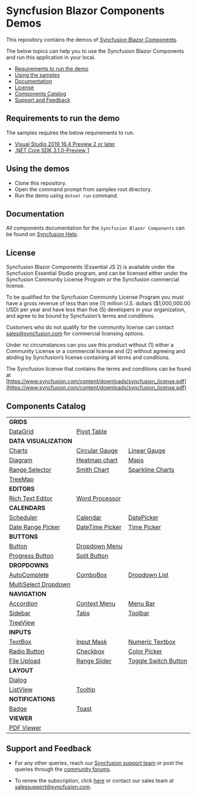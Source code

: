 # Syncfusion Blazor Components Demos

This repository contains the demos of [Syncfusion Blazor Components](https://ej2.syncfusion.com/home/blazor.html).

The below topics can help you to use the Syncfusion Blazor Components and run this application in your local.

* [Requirements to run the demo](#requirements-to-run-the-demo)
* [Using the samples](#using-the-samples)
* [Documentation](#documentation)
* [License](#license)
* [Components Catalog](#components-catalog)
* [Support and Feedback](#support-and-feedback)

## Requirements to run the demo

The samples requires the below requirements to run.

* [Visual Studio 2019 16.4 Preview 2 or later](https://visualstudio.microsoft.com/vs/preview/)
* [.NET Core SDK 3.1.0-Preview 1](https://dotnet.microsoft.com/download/dotnet-core/3.1)

## Using the demos

* Clone this repository.
* Open the command prompt from samples root directory.
* Run the demo using `dotnet run` command.

## Documentation

All components documentation for the `Syncfusion Blazor Components` can be found on [Syncfusion Help](https://ej2.syncfusion.com/aspnet-core-blazor/documentation/introduction/).

## License

Syncfusion Blazor Components (Essential JS 2) is available under the Syncfusion Essential Studio program,  and can be licensed either under the Syncfusion Community License Program or the Syncfusion commercial license.

To be qualified for the Syncfusion Community License Program you must have a gross revenue of less than one (1) million U.S. dollars ($1,000,000.00 USD) per year and have less than five (5) developers in your organization, and agree to be bound by Syncfusion’s terms and conditions.

Customers who do not qualify for the community license can contact sales@syncfusion.com for commercial licensing options.

Under no circumstances can you use this product without (1) either a Community License or a commercial license and (2) without agreeing and abiding by Syncfusion’s license containing all terms and conditions.

The Syncfusion license that contains the terms and conditions can be found at
[https://www.syncfusion.com/content/downloads/syncfusion_license.pdf](https://www.syncfusion.com/content/downloads/syncfusion_license.pdf)

## Components Catalog

<table>
    <tr>
        <td colspan="3" rowspan="1">
            <b>GRIDS<b>
        </td>
    </tr>
    <tr>
        <td>
            <a href="Pages/Grid">DataGrid</a>
        </td>
        <td>
            <a href="Pages/PivotView">Pivot Table</a>
        </td>
        <td></td>
    </tr>
    <tr>
        <td colspan="3" rowspan="1">
            <b>DATA VISUALIZATION<b>
        </td>
    </tr>
    <tr>
        <td>
            <a href="Pages/Charts">Charts</a>
        </td>
        <td>
            <a href="Pages/CircularGauge">Circular Gauge</a>
        </td>
        <td>
            <a href="Pages/LinearGauge">Linear Gauge</a>
        </td>
    </tr>
    <tr>
        <td>
            <a href="Pages/Diagrams">Diagram</a>
        </td>
        <td>
            <a href="Pages/HeatMapChart">Heatmap chart</a>
        </td>
        <td>
            <a href="Pages/Maps">Maps</a>
        </td>
    </tr>
    <tr>
        <td>
            <a href="Pages/Charts/RangeNavigator">Range Selector</a>
        </td>
        <td>
            <a href="Pages/Charts/SmithChart">Smith Chart</a>
        </td>
        <td>
            <a href="Pages/Charts/Sparkline">Sparkline Charts</a>
        </td>
    </tr>
    <tr>
        <td>
            <a href="Pages/TreeMap">TreeMap</a>
        </td>
        <td></td>
        <td></td>
    </tr>
    <tr>
        <td colspan="3" rowspan="1">
            <b>EDITORS<b>
        </td>
    </tr>
    <tr>
        <td>
            <a href="Pages/RichTextEditor">Rich Text Editor</a>
        </td>
        <td>
            <a href="Pages/DocumentEditor">Word Processor</a>
        </td>
        <td></td>
    </tr>
    <tr>
        <td colspan="3" rowspan="1">
            <b>CALENDARS<b>
        </td>
    </tr>
    <tr>
        <td>
            <a href="Pages/Schedule">Scheduler</a>
        </td>
        <td>
            <a href="Pages/Calendars/Calendar">Calendar</a>
        </td>
        <td>
            <a href="Pages/Calendars/DatePicker">DatePicker</a>
        </td>
    </tr>
    <tr>
        <td>
            <a href="Pages/Calendars/DateRangePicker">Date Range Picker</a>
        </td>
        <td>
            <a href="Pages/Calendars/DateTimePicker">DateTime Picker</a>
        </td>
        <td>
            <a href="Pages/Calendars/TimePicker">Time Picker</a>
        </td>
    </tr>
    <tr>
        <td colspan="3" rowspan="1">
            <b>BUTTONS<b>
        </td>
    </tr>
    <tr>
        <td>
            <a href="Pages/Buttons">Button</a>
        </td>
        <td>
            <a href="Pages/Buttons/Button/DropDownButton.razor">Dropdown Menu</a>
        </td>
    </tr>
    <tr>
        <td>
            <a href="Pages/Buttons/Button/ProgressButton.razor">Progress Button</a>
        </td>
        <td>
            <a href="Pages/Buttons/Button/SplitButton.razor">Split Button</a>
        </td>
        <td></td>
    </tr>
    <tr>
        <td colspan="3" rowspan="1">
            <b>DROPDOWNS<b>
        </td>
    </tr>
    <tr>
        <td>
            <a href="Pages/DropDowns/AutoComplete">AutoComplete</a>
        </td>
        <td>
            <a href="Pages/DropDowns/ComboBox">ComboBox</a>
        </td>
        <td>
            <a href="Pages/DropDowns/DropDownList">Dropdown List</a>
        </td>
    </tr>
    <tr>
        <td>
            <a href="Pages/DropDowns/MultiSelect">MultiSelect Dropdown</a>
        </td>
        <td></td>
        <td></td>
    </tr>
    <tr>
        <td colspan="3" rowspan="1">
            <b>NAVIGATION<b>
        </td>
    </tr>
    <tr>
        <td>
            <a href="Pages/Navigations/Accordion">Accordion</a>
        </td>
        <td>
            <a href="Pages/Navigations/ContextMenu">Context Menu</a>
        </td>
        <td>
            <a href="Pages/Navigations/MenuBar">Menu Bar</a>
        </td>
    </tr>
    <tr>
        <td>
            <a href="Pages/Navigations/Sidebar">Sidebar</a>
        </td>
        <td>
            <a href="Pages/Navigations/Tab">Tabs</a>
        </td>
        <td>
            <a href="Pages/Navigations/Toolbar">Toolbar</a>
        </td>
    </tr>
    <tr>
        <td>
            <a href="Pages/Navigations/TreeView">TreeView</a>
        </td>
        <td></td>
        <td></td>
    </tr>
    <tr>
        <td colspan="3" rowspan="1">
            <b>INPUTS<b>
        </td>
    </tr>
    <tr>
        <td>
            <a href="Pages/Inputs/TextBox">TextBox</a>
        </td>
        <td>
            <a href="Pages/Inputs/MaskedTextBox">Input Mask</a>
        </td>
         <td>
            <a href="Pages/Inputs/NumericTextBox">Numeric Textbox</a>
        </td>
    </tr>
    <tr>
        <td>
            <a href="Pages/Buttons/Button/RadioButton.razor">Radio Button</a>
        </td>
        <td>
            <a href="Pages/Buttons/Button/CheckBox.razor">Checkbox</a>
        </td>
        <td>
            <a href="Pages/Inputs/ColorPicker">Color Picker</a>
        </td>
    </tr>
    <tr>
        <td>
            <a href="Pages/Inputs/Uploader">File Upload</a>
        </td>
        <td>
            <a href="Pages/Inputs/Slider">Range Slider</a>
        </td>
        <td>
            <a href="Pages/Buttons/Button/Switch.razor">Toggle Switch Button</a>
        </td>
    </tr>
    <tr>
        <td colspan="3" rowspan="1">
            <b>LAYOUT<b>
        </td>
    </tr>
    <tr>
        <td>
            <a href="Pages/Layout/Dialog">Dialog</a>
        </td>
    </tr>
    <tr>
        <td>
            <a href="Pages/Lists/ListView">ListView</a>
        </td>
        <td>
            <a href="Pages/Popups/Tooltip">Tooltip</a>
        </td>
        <td></td>
    </tr>
    <tr>
        <td colspan="3" rowspan="1">
            <b>NOTIFICATIONS<b>
        </td>
    </tr>
    <tr>
        <td>
            <a href="Pages/Notifications/Badge">Badge</a>
        </td>
        <td>
            <a href="Pages/Notifications/Toast">Toast</a>
        </td>
        <td></td>
    </tr>
    <tr>
        <td colspan="3" rowspan="1">
            <b>VIEWER<b>
        </td>
    </tr>
    <tr>
        <td>
            <a href="Pages/Viewer/PdfViewer">PDF Viewer</a>
        </td>
    </tr>
</table>

## Support and Feedback

* For any other queries, reach our [Syncfusion support team](https://www.syncfusion.com/support/directtrac/incidents/newincident?utm_source=github&utm_medium=listing&utm_campaign=ej2-blazor-samples) or post the queries through the [community forums](https://www.syncfusion.com/forums?utm_source=github&utm_medium=listing&utm_campaign=ej2-blazor-samples).

* To renew the subscription, click [here](https://www.syncfusion.com/sales/products?utm_source=github&utm_medium=listing&utm_campaign=ej2-blazor-samples) or contact our sales team at <salessupport@syncfusion.com>.

